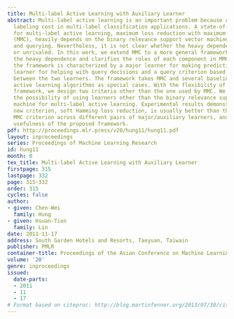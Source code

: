 ```yaml
---
title: Multi-label Active Learning with Auxiliary Learner
abstract: Multi-label active learning is an important problem because of the expensive
  labeling cost in multi-label classification applications. A state-of-the-art approach
  for multi-label active learning, maximum loss reduction with maximum confidence
  (MMC), heavily depends on the binary relevance support vector machine in both learning
  and querying. Nevertheless, it is not clear whether the heavy dependence is necessary
  or unrivaled. In this work, we extend MMC to a more general framework that removes
  the heavy dependence and clarifies the roles of each component in MMC. In particular,
  the framework is characterized by a major learner for making predictions, an auxiliary
  learner for helping with query decisions and a query criterion based on the disagreement
  between the two learners. The framework takes MMC and several baseline multi-label
  active learning algorithms as special cases. With the flexibility of the general
  framework, we design two criteria other than the one used by MMC. We also explore
  the possibility of using learners other than the binary relevance support vector
  machine for multi-label active learning. Experimental results demonstrate that a
  new criterion, soft Hamming loss reduction, is usually better than the original
  MMC criterion across different pairs of major/auxiliary learners, and validate the
  usefulness of the proposed framework.
pdf: http://proceedings.mlr.press/v20/hung11/hung11.pdf
layout: inproceedings
series: Proceedings of Machine Learning Research
id: hung11
month: 0
tex_title: Multi-label Active Learning with Auxiliary Learner
firstpage: 315
lastpage: 332
page: 315-332
order: 315
cycles: false
author:
- given: Chen-Wei
  family: Hung
- given: Hsuan-Tien
  family: Lin
date: 2011-11-17
address: South Garden Hotels and Resorts, Taoyuan, Taiwain
publisher: PMLR
container-title: Proceedings of the Asian Conference on Machine Learning
volume: '20'
genre: inproceedings
issued:
  date-parts:
  - 2011
  - 11
  - 17
# Format based on citeproc: http://blog.martinfenner.org/2013/07/30/citeproc-yaml-for-bibliographies/
---
```

